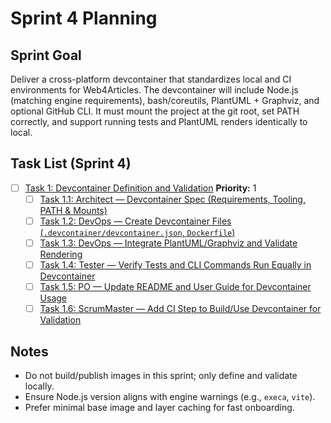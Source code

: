 # Sprint 4 Planning

## Sprint Goal
Deliver a cross-platform devcontainer that standardizes local and CI environments for Web4Articles. The devcontainer will include Node.js (matching engine requirements), bash/coreutils, PlantUML + Graphviz, and optional GitHub CLI. It must mount the project at the git root, set PATH correctly, and support running tests and PlantUML renders identically to local.

## Task List (Sprint 4)

- [ ] [Task 1: Devcontainer Definition and Validation](./task-1.md)
  **Priority:** 1
  - [ ] [Task 1.1: Architect — Devcontainer Spec (Requirements, Tooling, PATH & Mounts)](./task-1.1-architect-devcontainer-spec.md)
  - [ ] [Task 1.2: DevOps — Create Devcontainer Files (`.devcontainer/devcontainer.json`, `Dockerfile`)](./task-1.2-devops-create-devcontainer-files.md)
  - [ ] [Task 1.3: DevOps — Integrate PlantUML/Graphviz and Validate Rendering](./task-1.3-devops-plantuml-graphviz.md)
  - [ ] [Task 1.4: Tester — Verify Tests and CLI Commands Run Equally in Devcontainer](./task-1.4-tester-validate-in-container.md)
  - [ ] [Task 1.5: PO — Update README and User Guide for Devcontainer Usage](./task-1.5-po-update-readme-user-guide.md)
  - [ ] [Task 1.6: ScrumMaster — Add CI Step to Build/Use Devcontainer for Validation](./task-1.6-scrummaster-ci-validate-devcontainer.md)

## Notes
- Do not build/publish images in this sprint; only define and validate locally.
- Ensure Node.js version aligns with engine warnings (e.g., `execa`, `vite`).
- Prefer minimal base image and layer caching for fast onboarding.

